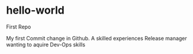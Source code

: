 # hello-world
First Repo

My first Commit change in Github. A skilled experiences Release manager wanting to aquire Dev-Ops skills
